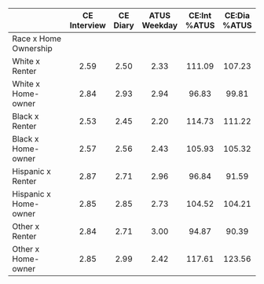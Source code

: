 
|                      | CE<br>Interview |  CE<br>Diary | ATUS<br>Weekday | CE:Int<br>%ATUS | CE:Dia<br>%ATUS |
| -------------------- | :----------: | :----------: | :----------: | :----------: | :----------: |
| Race x Home Ownership |              |              |              |              |              |
| White x Renter       |         2.59 |         2.50 |         2.33 |       111.09 |       107.23 |
| White x Home-owner   |         2.84 |         2.93 |         2.94 |        96.83 |        99.81 |
| Black x Renter       |         2.53 |         2.45 |         2.20 |       114.73 |       111.22 |
| Black x Home-owner   |         2.57 |         2.56 |         2.43 |       105.93 |       105.32 |
| Hispanic x Renter    |         2.87 |         2.71 |         2.96 |        96.84 |        91.59 |
| Hispanic x Home-owner |         2.85 |         2.85 |         2.73 |       104.52 |       104.21 |
| Other x Renter       |         2.84 |         2.71 |         3.00 |        94.87 |        90.39 |
| Other x Home-owner   |         2.85 |         2.99 |         2.42 |       117.61 |       123.56 |

